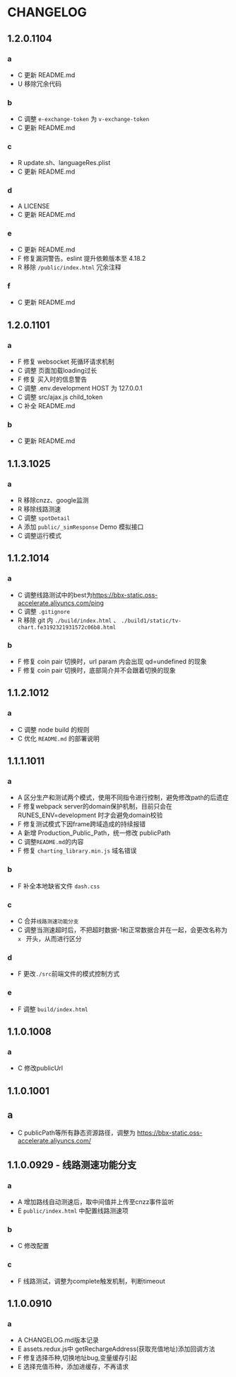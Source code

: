 # CHANGELOG

## 1.2.0.1104
### a
- C 更新 README.md
- U 移除冗余代码
### b
- C 调整 `e-exchange-token` 为 `v-exchange-token`
- C 更新 README.md
### c
- R update.sh、languageRes.plist
- C 更新 README.md
### d
- A LICENSE
- C 更新 README.md
### e
- C 更新 README.md
- F 修复漏洞警告。eslint 提升依赖版本至 4.18.2
- R 移除 `/public/index.html` 冗余注释
### f
- C 更新 README.md

## 1.2.0.1101
### a
- F 修复 websocket 死循环请求机制
- C 调整 页面加载loading过长
- F 修复 买入时的信息警告
- C 调整 .env.development HOST 为 127.0.0.1
- C 调整 src/ajax.js child_token
- C 补全 README.md
### b
- C 更新 README.md

## 1.1.3.1025
### a
- R 移除cnzz、google监测
- R 移除线路测速
- C 调整 `spotDetail`
- A 添加 `public/_simResponse` Demo 模拟接口
- C 调整运行模式

## 1.1.2.1014
### a
- C 调整线路测试中的best为<https://bbx-static.oss-accelerate.aliyuncs.com/ping>
- C 调整 `.gitignore`
- R 移除 git 内 `./build/index.html` 、 `./build1/static/tv-chart.fe3192321931572c06b8.html`
### b
- F 修复 coin pair 切换时，url param 内会出现 qd=undefined 的现象
- F 修复 coin pair 切换时，底部简介并不会跟着切换的现象

## 1.1.2.1012
### a
- C 调整 node build 的规则
- C 优化 `README.md` 的部署说明

## 1.1.1.1011
### a
- A 区分生产和测试两个模式，使用不同指令进行控制，避免修改path的后遗症
- F 修复webpack server的domain保护机制，目前只会在 RUNES_ENV=development 时才会避免domain校验
- F 修复测试模式下因frame跨域造成的持续报错
- A 新增 Production_Public_Path，统一修改 publicPath
- C 调整`README.md`的内容
- F 修复 `charting_library.min.js` 域名错误
### b
- F 补全本地缺省文件 `dash.css`
### c
- C 合并`线路测速功能分支`
- C 调整当测速超时后，不把超时数据-1和正常数据合并在一起，会更改名称为 `x ` 开头，从而进行区分
### d
- F 更改`./src`前端文件的模式控制方式
### e
- F 调整 `build/index.html`

## 1.1.0.1008
### a
-   C 修改publicUrl

## 1.1.0.1001
## a
-   C publicPath等所有静态资源路径，调整为 https://bbx-static.oss-accelerate.aliyuncs.com/

## 1.1.0.0929 - 线路测速功能分支
### a
- A 增加路线自动测速后，取中间值并上传至cnzz事件监听
- E `public/index.html` 中配置线路测速项
### b
- C 修改配置
### c
- F 线路测试，调整为complete触发机制，判断timeout

## 1.1.0.0910
### a
-   A CHANGELOG.md版本记录
-   E assets.redux.js中 getRechargeAddress(获取充值地址)添加回调方法
-   F 修复选择币种,切换地址bug,变量缓存引起
-   E 选择充值币种，添加进缓存，不再请求
